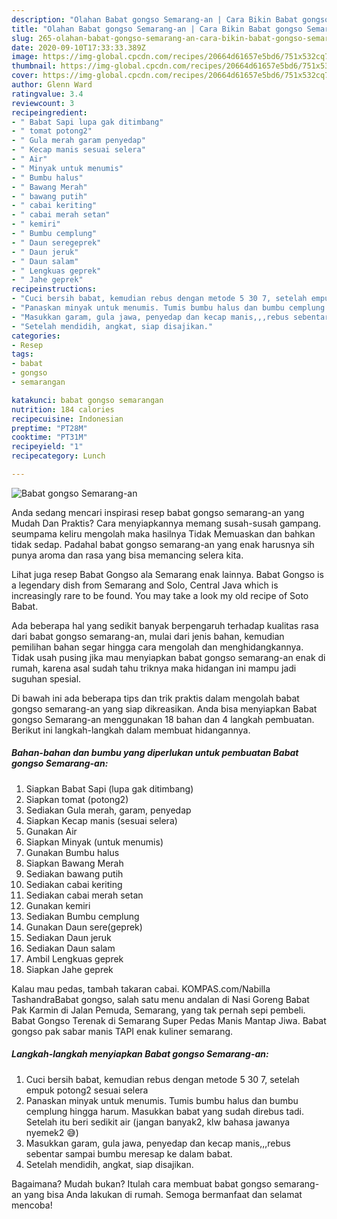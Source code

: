 ```yaml
---
description: "Olahan Babat gongso Semarang-an | Cara Bikin Babat gongso Semarang-an Yang Sempurna"
title: "Olahan Babat gongso Semarang-an | Cara Bikin Babat gongso Semarang-an Yang Sempurna"
slug: 265-olahan-babat-gongso-semarang-an-cara-bikin-babat-gongso-semarang-an-yang-sempurna
date: 2020-09-10T17:33:33.389Z
image: https://img-global.cpcdn.com/recipes/20664d61657e5bd6/751x532cq70/babat-gongso-semarang-an-foto-resep-utama.jpg
thumbnail: https://img-global.cpcdn.com/recipes/20664d61657e5bd6/751x532cq70/babat-gongso-semarang-an-foto-resep-utama.jpg
cover: https://img-global.cpcdn.com/recipes/20664d61657e5bd6/751x532cq70/babat-gongso-semarang-an-foto-resep-utama.jpg
author: Glenn Ward
ratingvalue: 3.4
reviewcount: 3
recipeingredient:
- " Babat Sapi lupa gak ditimbang"
- " tomat potong2"
- " Gula merah garam penyedap"
- " Kecap manis sesuai selera"
- " Air"
- " Minyak untuk menumis"
- " Bumbu halus"
- " Bawang Merah"
- " bawang putih"
- " cabai keriting"
- " cabai merah setan"
- " kemiri"
- " Bumbu cemplung"
- " Daun seregeprek"
- " Daun jeruk"
- " Daun salam"
- " Lengkuas geprek"
- " Jahe geprek"
recipeinstructions:
- "Cuci bersih babat, kemudian rebus dengan metode 5 30 7, setelah empuk potong2 sesuai selera"
- "Panaskan minyak untuk menumis. Tumis bumbu halus dan bumbu cemplung hingga harum. Masukkan babat yang sudah direbus tadi. Setelah itu beri sedikit air (jangan banyak2, klw bahasa jawanya nyemek2 😅)"
- "Masukkan garam, gula jawa, penyedap dan kecap manis,,,rebus sebentar sampai bumbu meresap ke dalam babat."
- "Setelah mendidih, angkat, siap disajikan."
categories:
- Resep
tags:
- babat
- gongso
- semarangan

katakunci: babat gongso semarangan 
nutrition: 184 calories
recipecuisine: Indonesian
preptime: "PT28M"
cooktime: "PT31M"
recipeyield: "1"
recipecategory: Lunch

---
```



![Babat gongso Semarang-an](https://img-global.cpcdn.com/recipes/20664d61657e5bd6/751x532cq70/babat-gongso-semarang-an-foto-resep-utama.jpg)

Anda sedang mencari inspirasi resep babat gongso semarang-an yang Mudah Dan Praktis? Cara menyiapkannya memang susah-susah gampang. seumpama keliru mengolah maka hasilnya Tidak Memuaskan dan bahkan tidak sedap. Padahal babat gongso semarang-an yang enak harusnya sih punya aroma dan rasa yang bisa memancing selera kita.

Lihat juga resep Babat Gongso ala Semarang enak lainnya. Babat Gongso is a legendary dish from Semarang and Solo, Central Java which is increasingly rare to be found. You may take a look my old recipe of Soto Babat.

Ada beberapa hal yang sedikit banyak berpengaruh terhadap kualitas rasa dari babat gongso semarang-an, mulai dari jenis bahan, kemudian pemilihan bahan segar hingga cara mengolah dan menghidangkannya. Tidak usah pusing jika mau menyiapkan babat gongso semarang-an enak di rumah, karena asal sudah tahu triknya maka hidangan ini mampu jadi suguhan spesial.


Di bawah ini ada beberapa tips dan trik praktis dalam mengolah babat gongso semarang-an yang siap dikreasikan. Anda bisa menyiapkan Babat gongso Semarang-an menggunakan 18 bahan dan 4 langkah pembuatan. Berikut ini langkah-langkah dalam membuat hidangannya.

<!--inarticleads1-->

##### Bahan-bahan dan bumbu yang diperlukan untuk pembuatan Babat gongso Semarang-an:

1. Siapkan  Babat Sapi (lupa gak ditimbang)
1. Siapkan  tomat (potong2)
1. Sediakan  Gula merah, garam, penyedap
1. Siapkan  Kecap manis (sesuai selera)
1. Gunakan  Air
1. Siapkan  Minyak (untuk menumis)
1. Gunakan  Bumbu halus
1. Siapkan  Bawang Merah
1. Sediakan  bawang putih
1. Sediakan  cabai keriting
1. Sediakan  cabai merah setan
1. Gunakan  kemiri
1. Sediakan  Bumbu cemplung
1. Gunakan  Daun sere(geprek)
1. Sediakan  Daun jeruk
1. Sediakan  Daun salam
1. Ambil  Lengkuas geprek
1. Siapkan  Jahe geprek


Kalau mau pedas, tambah takaran cabai. KOMPAS.com/Nabilla TashandraBabat gongso, salah satu menu andalan di Nasi Goreng Babat Pak Karmin di Jalan Pemuda, Semarang, yang tak pernah sepi pembeli. Babat Gongso Terenak di Semarang Super Pedas Manis Mantap Jiwa. Babat gongso pak sabar manis TAPI enak kuliner semarang. 

<!--inarticleads2-->

##### Langkah-langkah menyiapkan Babat gongso Semarang-an:

1. Cuci bersih babat, kemudian rebus dengan metode 5 30 7, setelah empuk potong2 sesuai selera
1. Panaskan minyak untuk menumis. Tumis bumbu halus dan bumbu cemplung hingga harum. Masukkan babat yang sudah direbus tadi. Setelah itu beri sedikit air (jangan banyak2, klw bahasa jawanya nyemek2 😅)
1. Masukkan garam, gula jawa, penyedap dan kecap manis,,,rebus sebentar sampai bumbu meresap ke dalam babat.
1. Setelah mendidih, angkat, siap disajikan.




Bagaimana? Mudah bukan? Itulah cara membuat babat gongso semarang-an yang bisa Anda lakukan di rumah. Semoga bermanfaat dan selamat mencoba!
